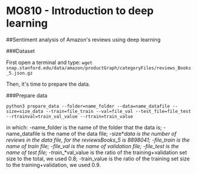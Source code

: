# MO810 - Introduction to deep learning

##Sentiment analysis of Amazon's reviews using deep learning

###Dataset

First open a terminal and type:
`wget snap.stanford.edu/data/amazon/productGraph/categoryFiles/reviews_Books_5.json.gz`

Then, it's time to prepare the data.

###Prepare data

`python3 prepare_data --folder=name_folder --data=name_datafile --size=size_data --train=file_train --val=file_val --test_file=file_test --rtrainval=train_val_value --rtrain=train_value`

in which: 
-name_folder is the name of the folder that the data is;
-name_datafile is the name of the data file;
-size*_*data is the number of reviews in the data file, for the reviews*_*Books_5 is 8898041;
-file_train is the name of train file;
-file_val is the name of validation file;
-file_test is the name of test file;
-train*_*val_value is the ratio of the training+validation set size to the total, we used 0.8;
-train_value is the ratio of the training set size to the training+validation, we used 0.9.




